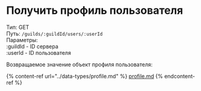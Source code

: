 # Получить профиль пользователя

Тип: GET\
Путь: `/guilds/:guildId/users/:userId`\
Параметры: \
:guildId - ID сервера\
:userId - ID пользователя

Возвращаемое значение объект профиля пользователя:

{% content-ref url="../data-types/profile.md" %}
[profile.md](../data-types/profile.md)
{% endcontent-ref %}

